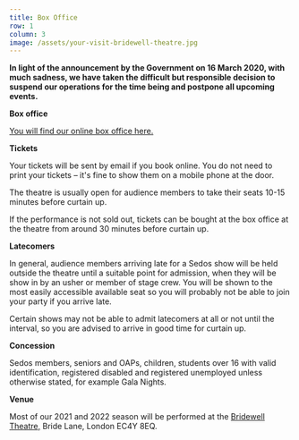 ```yaml
---
title: Box Office
row: 1
column: 3
image: /assets/your-visit-bridewell-theatre.jpg
---
```

**In light of the announcement by the Government on 16 March 2020, with much sadness, we have taken the difficult but responsible decision to suspend our operations for the time being and postpone all upcoming events.**

**Box office**

[You will find our online box office here.](https://sedos-tickets.sedos.co.uk/shows)

**Tickets**

Your tickets will be sent by email if you book online. You do not need to print your tickets – it's fine to show them on a mobile phone at the door.

The theatre is usually open for audience members to take their seats 10-15 minutes before curtain up.

If the performance is not sold out, tickets can be bought at the box office at the theatre from around 30 minutes before curtain up.

**Latecomers**

In general, audience members arriving late for a Sedos show will be held outside the theatre until a suitable point for admission, when they will be show in by an usher or member of stage crew. You will be shown to the most easily accessible available seat so you will probably not be able to join your party if you arrive late.

Certain shows may not be able to admit latecomers at all or not until the interval, so you are advised to arrive in good time for curtain up.

**Concession**

Sedos members, seniors and OAPs, children, students over 16 with valid identification, registered disabled and registered unemployed unless otherwise stated, for example Gala Nights.

**Venue**

Most of our 2021 and 2022 season will be performed at the [Bridewell Theatre,](https://sedos.l3v5y.co.uk/venues/bridewell) Bride Lane, London EC4Y 8EQ.